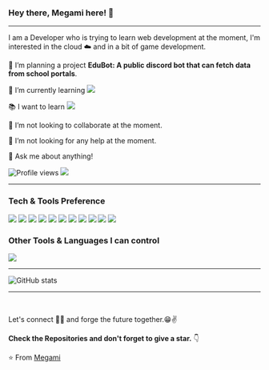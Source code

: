 ### Hey there, Megami here! 👋

---

I am a Developer who is trying to learn web development at the moment, I'm interested in the cloud :cloud: and in a bit of game development.
 
 🔭 I’m planning a project **EduBot: A public discord bot that can fetch data from school portals**.
 
 🌱 I’m currently learning <img src="https://img.shields.io/badge/-JavaScript-eed718?style=flat&logo=javascript&logoColor=ffffff">
 
 :books: I want to learn <img src="https://img.shields.io/badge/-Hacking-000000?style=flat&logo=hackthebox&logoColor=9fef00">
 
 👯 I’m not looking to collaborate at the moment.
 
 🤔 I’m not looking for any help at the moment.
 
 💬 Ask me about anything!


![Profile views](https://gpvc.arturio.dev/MegamiShin)  <img src="https://img.shields.io/github/followers/MegamiShin?label=Follow" style=" float:left, margin-right:10px" />


---


### Tech & Tools Preference

<img src = "https://img.shields.io/badge/-HTML5-E34F26?style=flat&logo=html5&logoColor=white"> 
<img src="https://img.shields.io/badge/-JavaScript-eed718?style=flat&logo=javascript&logoColor=ffffff">
<img src="https://img.shields.io/badge/-MySQL-F29111?style=flat&logo=mysql&logoColor=FFFFFF">
<img src="https://img.shields.io/badge/-Node.js-3C873A?style=flat&logo=Node.js&logoColor=white">
<img src="https://img.shields.io/badge/-Replit-563D7C?style=flat&logo=replit&logoColor=white">
<img src="http://img.shields.io/badge/-Git-F1502F?style=flat&logo=git&logoColor=FFFFFF">
<img src="http://img.shields.io/badge/-Github-000000?style=flat&logo=github&logoColor=FFFFFF">
<img src="http://img.shields.io/badge/-VS%20Code-007ACC?style=flat&logo=visual%20studio%20code&logoColor=white">
<img src="https://img.shields.io/badge/-Json-black?style=flat&logo=json">
<img src="https://img.shields.io/badge/-Webstorm-grey?style=flat&logo=webstorm">
<img src="https://img.shields.io/badge/-Ubuntu-orange?style=flat&logo=ubuntu">



### Other Tools & Languages I can control
<img src="https://img.shields.io/badge/-Visual Studio-purple?style=flat&logo=visualstudio"> 

---

![GitHub stats](https://github-readme-stats.vercel.app/api?username=MegamiShin&show_icons=true&hide_border=true)


---

<br/>



Let's connect 👨‍💻 and forge the future together.😁✌

**Check the Repositories and don't forget to give a star.** 👇

:star: From [Megami](https://github.com/MegamiShin)

[website]: https://tenseimegami.com/


